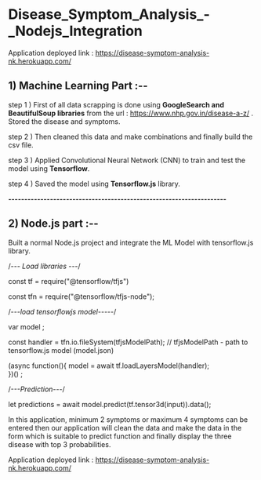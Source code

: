 # Disease_Symptom_Analysis_-_Nodejs_Integration

Application deployed link :  https://disease-symptom-analysis-nk.herokuapp.com/


## 1) Machine Learning Part :--

step 1 ) First of all data scrapping is done using **GoogleSearch and BeautifulSoup libraries** from the url : https://www.nhp.gov.in/disease-a-z/ . Stored the disease and symptoms.

step 2 ) Then cleaned this data and make combinations and finally build the csv file.

step 3 ) Applied Convolutional Neural Network (CNN) to train and test the model using  **Tensorflow**.

step 4 ) Saved the model using **Tensorflow.js** library.

**--------------------------------------------------------------------**

## 2) Node.js part :--

Built a normal Node.js project and integrate the ML Model with tensorflow.js library.

/*--- Load libraries ---*/

const tf = require("@tensorflow/tfjs") 

const tfn = require("@tensorflow/tfjs-node");


/*---load tensorflowjs model-----*/

var model ;

const handler = tfn.io.fileSystem(tfjsModelPath);   //  tfjsModelPath -  path to tensorflow.js model (model.json)

(async function(){
    model = await tf.loadLayersModel(handler);   
})() ;


/*---Prediction---*/

let predictions = await model.predict(tf.tensor3d(input)).data();



In this application, minimum 2 symptoms or maximum 4 symptoms can be entered then our application will clean the data and make the data in the form which is suitable to predict function and finally  display the three disease with top 3 probabilities. 


Application deployed link :  https://disease-symptom-analysis-nk.herokuapp.com/

